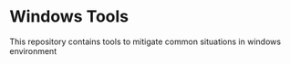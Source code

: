 # Windows Tools

This repository contains tools to mitigate common situations in windows environment 